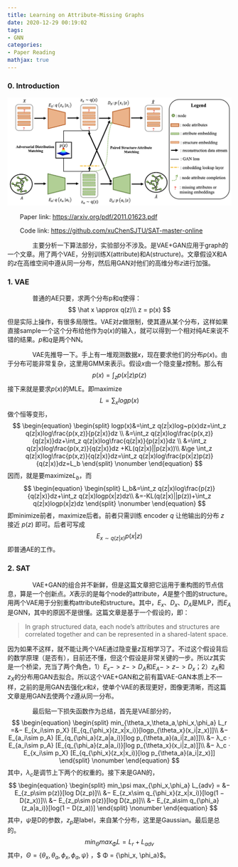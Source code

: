 ```yaml
---
title: Learning on Attribute-Missing Graphs
date: 2020-12-29 00:19:02
tags:
- GNN
categories:
- Paper Reading
mathjax: true
---
```


### 0. Introduction

![](/images/Learning-on-Attribute-Missing-Graphs/structure.png)

&emsp;&emsp;Paper link: https://arxiv.org/pdf/2011.01623.pdf

&emsp;&emsp;Code link: https://github.com/xuChenSJTU/SAT-master-online

&emsp;&emsp;&emsp;&emsp;主要分析一下算法部分，实验部分不涉及。是VAE+GAN应用于graph的一个文章。用了两个VAE，分别训练X(attribute)和A(structure)。文章假设X和A的$z$在高维空间中遵从同一分布，然后用GAN对他们的高维分布$z$进行加强。



### 1. VAE

&emsp;&emsp;&emsp;&emsp;普通的AE只要，求两个分布p和q使得：
$$
\hat x \approx q(z)\\
z = p(x)
$$
但是实际上操作，有很多局限性。VAE对$z$做限制，使其遵从某个分布，这样如果直接sample一个这个分布给他作为$q(x)$的输入，就可以得到一个相对纯AE来说不错的结果。$p$和$q$是两个NN。

&emsp;&emsp;&emsp;&emsp;VAE先推导一下。手上有一堆观测数据$x$，现在要求他们的分布$p(x)$。由于分布可能非常复杂，这里用GMM来表示。假设$x$由一个隐变量$z$控制。那么有
$$
p(x)=\int_z p(x|z)p(z)
$$
接下来就是要求$p(x)$的MLE。即maximize
$$
L=\sum_x logp(x)
$$
做个恒等变形，
$$
\begin{equation}
\begin{split}
logp(x)&=\int_z q(z|x)log~p(x)dz=\int_z q(z|x)log\frac{p(x,z)}{p(z|x)}dz \\
&=\int_z q(z|x)log\frac{p(x,z)}{q(z|x)}dz+\int_z q(z|x)log\frac{q(z|x)}{p(z|x)}dz \\
&=\int_z q(z|x)log\frac{p(x,z)}{q(z|x)}dz +KL(q(z|x)||p(z|x))\\
&\ge \int_z q(z|x)log\frac{p(x,z)}{q(z|x)}dz=\int_z q(z|x)log\frac{p(x|z)p(z)}{q(z|x)}dz=L_b
\end{split}
\nonumber
\end{equation}
$$
因而，就是要maximize$L_b$，而
$$
\begin{equation}
\begin{split}
L_b&=\int_z q(z|x)log\frac{p(z)}{q(z|x)}dz+\int_z q(z|x)logp(x|z)dz\\
&=-KL(q(z|x)||p(z))+\int_z q(z|x)logp(x|z)dz
\end{split}
\nonumber
\end{equation}
$$
即minimize前者，maximize后者。前者只需训练 encoder $q$ 让他输出的分布 $z$ 接近 $p(z)$ 即可。后者可写成
$$
E_{x\sim q(z|x)}p(x|z)
$$
即普通AE的工作。

### 2. SAT

&emsp;&emsp;&emsp;&emsp;VAE+GAN的组合并不新鲜，但是这篇文章把它运用于重构图的节点信息，算是一个创新点。$X$表示的是每个node的attribute，$A$是整个图的structure。用两个VAE用于分别重构attribute和structure。其中，$E_x$、$D_x$、$D_A$是MLP，而$E_A$是GNN，其中的原因不是很懂。这篇文章是基于一个假设的，即：

> In graph structured data, each node’s attributes and structures are correlated together and can be represented in a shared-latent space.

因为如果不这样，就不能让两个VAE通过隐变量$z$互相学习了。不过这个假设背后的数学原理（是否有），目前还不懂，但这个假设是非常关键的一步。所以$z$其实是一个桥梁，充当了两个角色，1）$E_x->z->D_A$和$E_A->z->D_x$；2）$z_A$和$z_X$的分布用GAN去拟合。所以这个VAE+GAN和之前有篇VAE-GAN本质上不一样，之前的是用GAN去强化$x$和$\hat x$，使单个VAE的表现更好，图像更清晰，而这篇文章是用GAN去使两个$z$遵从同一分布。

&emsp;&emsp;&emsp;&emsp;最后贴一下损失函数作为总结，首先是VAE部分的，
$$
\begin{equation}
\begin{split}
min_{\theta_x,\theta_a,\phi_x,\phi_a}
L_r =&− E_{x_i\sim p_X} [E_{q_{\phi_x}(z_x|x_i)}[logp_{\theta_x}(x_i|z_x)]]\\
&− E_{a_i\sim p_A} [E_{q_{\phi_a}(z_a|a_i)}[log p_{\theta_a}(a_i|z_a)]]\\
&− λ_c · E_{a_i\sim p_A} [E_{q_{\phi_a}(z_a|a_i)}[log p_{\theta_x}(x_i|z_a)]]\\
&− λ_c · E_{x_i\sim p_X} [E_{q_{\phi_x}(z_x|x_i)}[log p_{\theta_a}(a_i|z_x)]]
\end{split}
\nonumber
\end{equation}
$$
其中，$\lambda_c$是调节上下两个的权重的。接下来是GAN的，
$$
\begin{equation}
\begin{split}
min_\psi max_{\phi_x,\phi_a} L_{adv} = &− E_{z_p\sim p(z)}[log D(z_p)]\\
&− E_{z_x\sim q_{\phi_x}(z_x|x_i)}[log(1 − D(z_x))]\\
&− E_{z_p\sim p(z)}[log D(z_p)]\\
&− E_{z_a\sim q_{\phi_a}(z_a|a_i)}[log(1 − D(z_a))]
\end{split}
\nonumber
\end{equation}
$$
其中，$\psi$是D的参数，$z_p$是label，来自某个分布，这里是Gaussian。最后是总的。
$$
min_\Theta max_\Phi L = L_r + L_{adv}
$$
其中，$\Theta = \{\theta_x, \theta_a, \phi_x, \phi_a, \psi\}$ ，$ Φ = \{\phi_x, \phi_a\}$。

